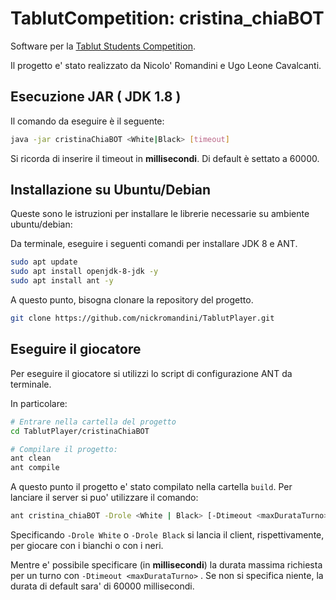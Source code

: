 # TablutCompetition: cristina_chiaBOT
Software per la [Tablut Students Competition](https://github.com/AGalassi/TablutCompetition).

Il progetto e' stato realizzato da Nicolo' Romandini e Ugo Leone Cavalcanti.

## Esecuzione JAR ( JDK 1.8 )

Il comando da eseguire è il seguente:
```bash
java -jar cristinaChiaBOT <White|Black> [timeout]
```
Si ricorda di inserire il timeout in **millisecondi**. Di default è settato a 60000.

## Installazione su Ubuntu/Debian 

Queste sono le istruzioni per installare le librerie necessarie su ambiente
ubuntu/debian:

Da terminale, eseguire i seguenti comandi per installare JDK 8 e ANT.

```bash
sudo apt update
sudo apt install openjdk-8-jdk -y
sudo apt install ant -y
```

A questo punto, bisogna clonare la repository del progetto.

```bash
git clone https://github.com/nickromandini/TablutPlayer.git
```

## Eseguire il giocatore

Per eseguire il giocatore si utilizzi lo script di configurazione ANT da terminale. 

In particolare:

```bash
# Entrare nella cartella del progetto
cd TablutPlayer/cristinaChiaBOT

# Compilare il progetto:
ant clean
ant compile
```

A questo punto il progetto e' stato compilato nella cartella `build`. Per lanciare il server si puo' utilizzare il comando:

```bash
ant cristina_chiaBOT -Drole <White | Black> [-Dtimeout <maxDurataTurno>]
```

Specificando `-Drole White` o `-Drole Black` si lancia il client, rispettivamente, per giocare con i bianchi o con i neri.

Mentre e' possibile specificare (in **millisecondi**) la durata massima richiesta per un turno con `-Dtimeout <maxDurataTurno>` . Se non si specifica niente, la durata di default sara' di 60000 millisecondi.
